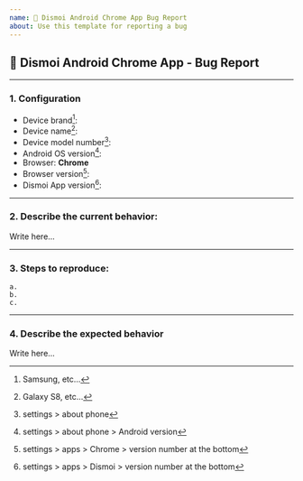 ```yaml
---
name: 🐛 Dismoi Android Chrome App Bug Report
about: Use this template for reporting a bug
---
```


## 🐛 Dismoi Android Chrome App - Bug Report

---
### 1. Configuration

* Device brand[^1]:
* Device name[^2]:
* Device model number[^3]:
* Android OS version[^4]:
* Browser: **Chrome**
* Browser version[^5]:
* Dismoi App version[^6]:
---
### 2. Describe the current behavior:

Write here...

---
### 3. Steps to reproduce:

    a.
    b.
    c.
---
### 4. Describe the expected behavior

Write here...


[^1]: Samsung, etc... 
[^2]: Galaxy S8, etc... 
[^3]: settings > about phone
[^4]: settings > about phone > Android version
[^5]: settings > apps > Chrome > version number at the bottom
[^6]: settings > apps > Dismoi > version number at the bottom

